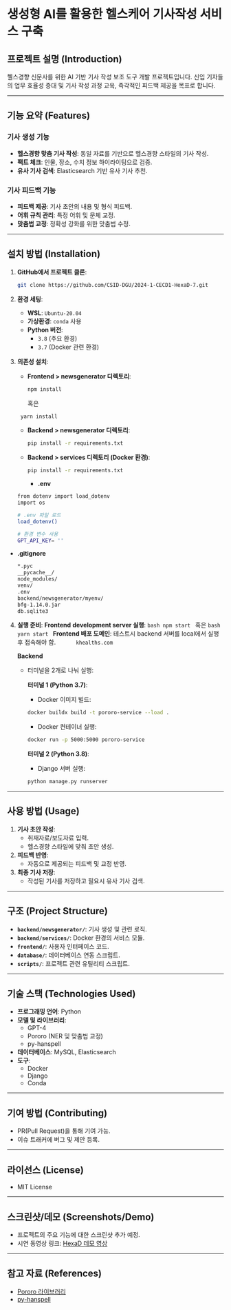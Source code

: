 # 생성형 AI를 활용한 헬스케어 기사작성 서비스 구축

## 프로젝트 설명 (Introduction)

헬스경향 신문사를 위한 AI 기반 기사 작성 보조 도구 개발 프로젝트입니다. 신입 기자들의 업무 효율성 증대 및 기사 작성 과정 교육, 즉각적인 피드백 제공을 목표로 합니다.

---

## 기능 요약 (Features)

### 기사 생성 기능

- **헬스경향 맞춤 기사 작성**: 동일 자료를 기반으로 헬스경향 스타일의 기사 작성.
- **팩트 체크**: 인물, 장소, 수치 정보 하이라이팅으로 검증.
- **유사 기사 검색**: Elasticsearch 기반 유사 기사 추천.

### 기사 피드백 기능

- **피드백 제공**: 기사 초안의 내용 및 형식 피드백.
- **어휘 규칙 관리**: 특정 어휘 및 문체 교정.
- **맞춤법 교정**: 정확성 강화를 위한 맞춤법 수정.

---

## 설치 방법 (Installation)

1. **GitHub에서 프로젝트 클론**:
   ```bash
   git clone https://github.com/CSID-DGU/2024-1-CECD1-HexaD-7.git
   ```
2. **환경 세팅**:
   - **WSL**: `Ubuntu-20.04`
   - **가상환경**: `conda` 사용
   - **Python 버전**:
     - `3.8` (주요 환경)
     - `3.7` (Docker 관련 환경)
3. **의존성 설치**:
   - **Frontend > newsgenerator 디렉토리**:
     ```bash
     npm install
     ```
     혹은
   ```bash
    yarn install
   ```
   - **Backend > newsgenerator 디렉토리**:
     ```bash
     pip install -r requirements.txt
     ```
   - **Backend > services 디렉토리 (Docker 환경)**:
     ```bash
     pip install -r requirements.txt
     ```
     - **.env**
    
    ```bash
    from dotenv import load_dotenv
    import os
    
    # .env 파일 로드
    load_dotenv()
    
    # 환경 변수 사용
    GPT_API_KEY= ''
    ```
    
- **.gitignore**
    
    ```bash
    *.pyc
    __pycache__/
    node_modules/
    venv/
    .env
    backend/newsgenerator/myenv/
    bfg-1.14.0.jar
    db.sqlite3
    
    ```
4. **실행 준비**:
   **Frontend**
   **development server 실행**:
   `bash
  npm start
  `
   혹은
   `bash
  yarn start
  `
   **Frontend 배포 도메인**:
   테스트시 backend 서버를 local에서 실행 후 접속해야 함.
   `      khealths.com`

   **Backend**

   - 터미널을 2개로 나눠 실행:

     **터미널 1 (Python 3.7)**:

     - Docker 이미지 빌드:

     ```bash
     docker buildx build -t pororo-service --load .
     ```

     - Docker 컨테이너 실행:

     ```bash
     docker run -p 5000:5000 pororo-service
     ```

     **터미널 2 (Python 3.8)**:

     - Django 서버 실행:

     ```bash
     python manage.py runserver
     ```

---

## 사용 방법 (Usage)

1. **기사 초안 작성**:
   - 취재자료/보도자료 입력.
   - 헬스경향 스타일에 맞춰 초안 생성.
2. **피드백 반영**:
   - 자동으로 제공되는 피드백 및 교정 반영.
3. **최종 기사 저장**:
   - 작성된 기사를 저장하고 필요시 유사 기사 검색.

---

## 구조 (Project Structure)

- **`backend/newsgenerator/`**: 기사 생성 및 관련 로직.
- **`backend/services/`**: Docker 환경의 서비스 모듈.
- **`frontend/`**: 사용자 인터페이스 코드.
- **`database/`**: 데이터베이스 연동 스크립트.
- **`scripts/`**: 프로젝트 관련 유틸리티 스크립트.

---

## 기술 스택 (Technologies Used)

- **프로그래밍 언어**: Python
- **모델 및 라이브러리**:
  - GPT-4
  - Pororo (NER 및 맞춤법 교정)
  - py-hanspell
- **데이터베이스**: MySQL, Elasticsearch
- **도구**:
  - Docker
  - Django
  - Conda

---

## 기여 방법 (Contributing)

- PR(Pull Request)을 통해 기여 가능.
- 이슈 트래커에 버그 및 제안 등록.

---

## 라이선스 (License)

- MIT License

---

## 스크린샷/데모 (Screenshots/Demo)

- 프로젝트의 주요 기능에 대한 스크린샷 추가 예정.
- 시연 동영상 링크: [HexaD 데모 영상](https://youtu.be/as7a5aO0pQ4)

---

## 참고 자료 (References)

- [Pororo 라이브러리](https://github.com/kakaobrain/pororo)
- [py-hanspell](https://github.com/ssut/py-hanspell)
